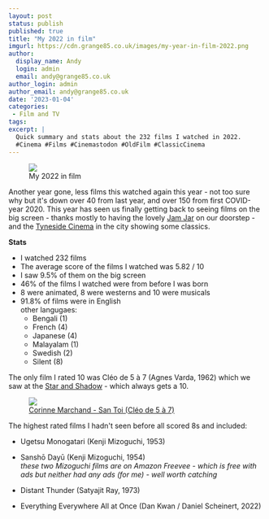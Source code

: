 ```yaml
---
layout: post
status: publish
published: true
title: "My 2022 in film"
imgurl: https://cdn.grange85.co.uk/images/my-year-in-film-2022.png
author:
  display_name: Andy
  login: admin
  email: andy@grange85.co.uk
author_login: admin
author_email: andy@grange85.co.uk
date: '2023-01-04'
categories:
 - Film and TV
tags:
excerpt: |
  Quick summary and stats about the 232 films I watched in 2022.
  #Cinema #Films #Cinemastodon #OldFilm #ClassicCinema
---
```

<figure class="aligncenter"><img src="https://cdn.grange85.co.uk/images/my-year-in-film-2022.png" class="img-responsive" /><figcaption>My 2022 in film</figcaption></figure>

Another year gone, less films this watched again this year - not too sure why but it's down over 40 from last year, and over 150 from first COVID-year 2020. This year has seen us finally getting back to seeing films on the big screen - thanks mostly to having the lovely [Jam Jar](https://www.jamjarcinema.com/) on our doorstep - and the [Tyneside Cinema](https://tynesidecinema.co.uk/) in the city showing some classics.

**Stats**
- I watched 232 films
- The average score of the films I watched was 5.82 / 10
- I saw 9.5% of them on the big screen
- 46% of the films I watched were from before I was born
- 8 were animated, 8 were westerns and 10 were musicals
- 91.8% of films were in English  
  other langugaes:
   - Bengali (1)
   - French (4)
   - Japanese (4)
   - Malayalam (1)
   - Swedish (2)
   - Silent (8)

The only film I rated 10 was Cléo de 5 à 7 (Agnes Varda, 1962) which we saw at the [Star and Shadow](https://www.starandshadow.org.uk/) - which always gets a 10.

<figure class="figure mx-auto text-center">
<a href="https://www.youtube.com/watch?v=piAHVOC2Vqo">
<img src="https://img.youtube.com/vi/piAHVOC2Vqo/sddefault.jpg" class="img-fluid sddefault opacity-3h4">
<figcaption class="figure-caption">Corinne Marchand - San Toi (Cléo de 5 à 7)</figcaption>
</a>
</figure>

The highest rated films I hadn't seen before all scored 8s and included:
 - Ugetsu Monogatari (Kenji Mizoguchi, 1953)
 - Sanshō Dayū (Kenji Mizoguchi, 1954)  
 _these two Mizoguchi films are on Amazon Freevee - which is free with ads but neither had any ads (for me) - well worth catching_

 - Distant Thunder (Satyajit Ray, 1973)
 - Everything Everywhere All at Once (Dan Kwan / Daniel Scheinert, 2022)


